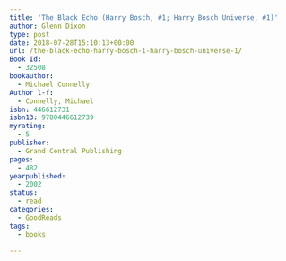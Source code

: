 ```yaml
---
title: 'The Black Echo (Harry Bosch, #1; Harry Bosch Universe, #1)'
author: Glenn Dixon
type: post
date: 2018-07-28T15:10:13+00:00
url: /the-black-echo-harry-bosch-1-harry-bosch-universe-1/
Book Id:
  - 32508
bookauthor:
  - Michael Connelly
Author l-f:
  - Connelly, Michael
isbn: 446612731
isbn13: 9780446612739
myrating:
  - 5
publisher:
  - Grand Central Publishing
pages:
  - 482
yearpublished:
  - 2002
status:
  - read
categories:
  - GoodReads
tags:
  - books

---
```

